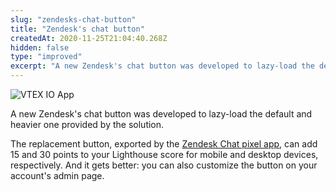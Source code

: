 ```yaml
---
slug: "zendesks-chat-button"
title: "Zendesk's chat button"
createdAt: 2020-11-25T21:04:40.268Z
hidden: false
type: "improved"
excerpt: "A new Zendesk's chat button was developed to lazy-load the default and heavier one provided by the solution."
---
```


![VTEX IO App](https://raw.githubusercontent.com/vtexdocs/dev-portal-content/main/images/zendesks-chat-button-0.png)

A new Zendesk's chat button was developed to lazy-load the default and heavier one provided by the solution.

The replacement button, exported by the [Zendesk Chat pixel app](https://vtex.io/docs/components/all/vtex.zendesk-chat/), can add 15 and 30 points to your Lighthouse score for mobile and desktop devices, respectively. And it gets better: you can also customize the button on your account's admin page.
